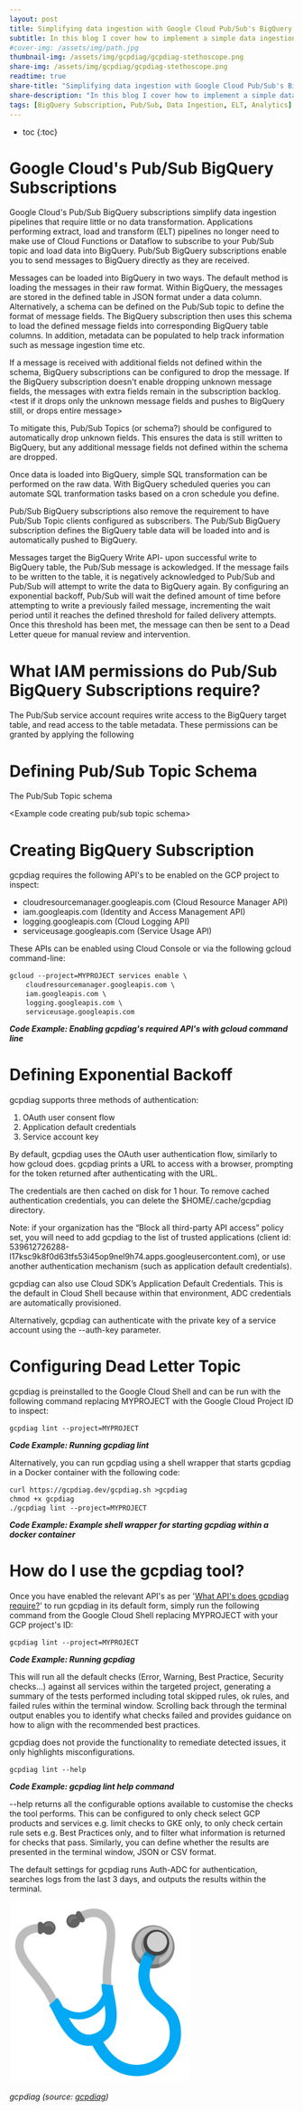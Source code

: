 ```yaml
---
layout: post
title: Simplifying data ingestion with Google Cloud Pub/Sub's BigQuery Subscriptions
subtitle: In this blog I cover how to implement a simple data ingestion and analytics pipeline using Google Cloud Pub/Sub's BigQuery Subscription service.
#cover-img: /assets/img/path.jpg
thumbnail-img: /assets/img/gcpdiag/gcpdiag-stethoscope.png
share-img: /assets/img/gcpdiag/gcpdiag-stethoscope.png
readtime: true
share-title: "Simplifying data ingestion with Google Cloud Pub/Sub's BigQuery Subscription"
share-description: "In this blog I cover how to implement a simple data ingestion and analytics pipeline using Google Cloud Pub/Sub's BigQuery Subscription service."
tags: [BigQuery Subscription, Pub/Sub, Data Ingestion, ELT, Analytics]
---
```


* toc
{:toc}

# Google Cloud's Pub/Sub BigQuery Subscriptions
Google Cloud's Pub/Sub BigQuery subscriptions simplify data ingestion pipelines that require little or no data transformation. Applications performing extract, load and transform (ELT) pipelines no longer need to make use of Cloud Functions or Dataflow to subscribe to your Pub/Sub topic and load data into BigQuery. Pub/Sub BigQuery subscriptions enable you to send messages to BigQuery directly as they are received.

Messages can be loaded into BigQuery in two ways. The default method is loading the messages in their raw format. Within BigQuery, the messages are stored in the defined table in JSON format under a data column. Alternatively, a schema can be defined on the Pub/Sub topic to define the format of message fields. The BigQuery subscription then uses this schema to load the defined message fields into corresponding BigQuery table columns. In addition, metadata can be populated to help track information such as message ingestion time etc. 

<insert diagram of bigQuery JSON data table>
<insert diagram of schema, and BigQuery populated table>

If a message is received with additional fields not defined within the schema, BigQuery subscriptions can be configured to drop the message. If the BigQuery subscription doesn't enable dropping unknown message fields, the messages with extra fields remain in the subscription backlog. <test if it drops only the unknown message fields and pushes to BigQuery still, or drops entire message>

<check true statement> To mitigate this, Pub/Sub Topics (or schema?) should be configured to automatically drop unknown fields. This ensures the data is still written to BigQuery, but any additional message fields not defined within the schema are dropped.

Once data is loaded into BigQuery, simple SQL transformation can be performed on the raw data. With BigQuery scheduled queries you can automate SQL tranformation tasks based on a cron schedule you define.

Pub/Sub BigQuery subscriptions also remove the requirement to have Pub/Sub Topic clients configured as subscribers. The Pub/Sub BigQuery subscription defines the BigQuery table data will be loaded into and is automatically pushed to BigQuery.

Messages target the BigQuery Write API- upon successful write to BigQuery table, the Pub/Sub message is ackowledged. If the message fails to be written to the table, it is negatively acknowledged to Pub/Sub and Pub/Sub will attempt to write the data to BigQuery again. By configuring an exponential backoff, Pub/Sub will wait the defined amount of time before attempting to write a previously failed message, incrementing the wait period until it reaches the defined threshold for failed delivery attempts. Once this threshold has been met, the message can then be sent to a Dead Letter queue for manual review and intervention. 

# What IAM permissions do Pub/Sub BigQuery Subscriptions require?
The Pub/Sub service account requires write access to the BigQuery target table, and read access to the table metadata. These permissions can be granted by applying the following 

<Example code applying permissions to table>

# Defining Pub/Sub Topic Schema
The Pub/Sub Topic schema

<Example code creating pub/sub topic schema>

# Creating BigQuery Subscription

gcpdiag requires the following API's to be enabled on the GCP project to inspect:

- cloudresourcemanager.googleapis.com (Cloud Resource Manager API)
- iam.googleapis.com (Identity and Access Management API)
- logging.googleapis.com (Cloud Logging API)
- serviceusage.googleapis.com (Service Usage API)

These APIs can be enabled using Cloud Console or via the following gcloud command-line:

```
gcloud --project=MYPROJECT services enable \
    cloudresourcemanager.googleapis.com \
    iam.googleapis.com \
    logging.googleapis.com \
    serviceusage.googleapis.com
```
***Code Example: Enabling gcpdiag's required API's with gcloud command line***

# Defining Exponential Backoff
gcpdiag supports three methods of authentication:

1.  OAuth user consent flow
2.  Application default credentials
3.  Service account key

By default, gcpdiag uses the OAuth user authentication flow, similarly to how gcloud does. gcpdiag prints a URL to access with a browser, prompting for the token returned after authenticating with the URL.

The credentials are then cached on disk for 1 hour. To remove cached authentication credentials, you can delete the $HOME/.cache/gcpdiag directory.

Note: if your organization has the “Block all third-party API access” policy set, you will need to add gcpdiag to the list of trusted applications (client id: 539612726288-l17ksc9k8f0d63tfs53i45op9nel9h74.apps.googleusercontent.com), or use another authentication mechanism (such as application default credentials).

gcpdiag can also use Cloud SDK’s Application Default Credentials. This is the default in Cloud Shell because within that environment, ADC credentials are automatically provisioned.

Alternatively, gcpdiag can authenticate with the private key of a service account using the --auth-key parameter.


# Configuring Dead Letter Topic
gcpdiag is preinstalled to the Google Cloud Shell and can be run with the following command replacing MYPROJECT with the Google Cloud Project ID to inspect:

```
gcpdiag lint --project=MYPROJECT
```
***Code Example: Running gcpdiag lint***

Alternatively, you can run gcpdiag using a shell wrapper that starts gcpdiag in a Docker container with the following code:

```
curl https://gcpdiag.dev/gcpdiag.sh >gcpdiag
chmod +x gcpdiag
./gcpdiag lint --project=MYPROJECT
```
***Code Example: Example shell wrapper for starting gcpdiag within a docker container***

# How do I use the gcpdiag tool?

Once you have enabled the relevant API's as per '[What API's does gcpdiag require?](/gcpdiag#what-apis-does-gcpdiag-require)' to run gcpdiag in its default form, simply run the following command from the Google Cloud Shell replacing MYPROJECT with your GCP project's ID:

```
gcpdiag lint --project=MYPROJECT
```
***Code Example: Running gcpdiag***

This will run all the default checks (Error, Warning, Best Practice, Security checks...) against all services within the targeted project, generating a summary of the tests performed including total skipped rules, ok rules, and failed rules within the terminal window. Scrolling back through the terminal output enables you to identify what checks failed and provides guidance on how to align with the recommended best practices. 

gcpdiag does not provide the functionality to remediate detected issues, it only highlights misconfigurations.

```
gcpdiag lint --help
```
***Code Example: gcpdiag lint help command***

--help returns all the configurable options available to customise the checks the tool performs. This can be configured to only check select GCP products and services e.g. limit checks to GKE only, to only check certain rule sets e.g. Best Practices only, and to filter what information is returned for checks that pass. Similarly, you can define whether the results are presented in the terminal window, JSON or CSV format.

The default settings for gcpdiag runs Auth-ADC for authentication, searches logs from the last 3 days, and outputs the results within the terminal.

![gcpdiag Open Source Tool](/assets/img/gcpdiag/gcpdiag-stethoscope.png "gcpdiag Open Source Tool")
 
*gcpdiag (source: [gcpdiag](https://gcpdiag.dev))*

